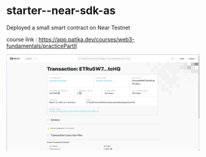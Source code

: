 # starter--near-sdk-as
 
Deployed a small smart contract on Near Testnet  

course link : https://app.patika.dev/courses/web3-fundamentals/practicePartII

![transaction-ss](https://github.com/Njorthr/starter--near-sdk-as/blob/main/deployment.PNG?raw=true)
